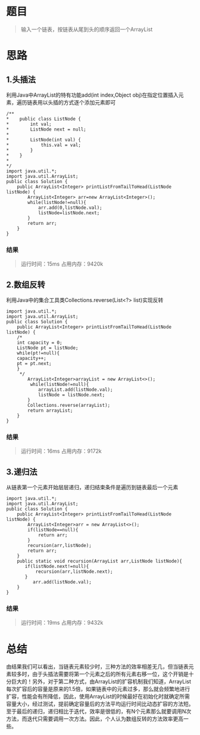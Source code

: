 # 题目
>输入一个链表，按链表从尾到头的顺序返回一个ArrayList

# 思路
## 1.头插法 
利用Java中ArrayList的特有功能add(int index,Object obj)在指定位置插入元素，遍历链表用以头插的方式逐个添加元素即可
```
/**
*    public class ListNode {
*        int val;
*        ListNode next = null;
*
*        ListNode(int val) {
*            this.val = val;
*        }
*    }
*
*/
import java.util.*;
import java.util.ArrayList;
public class Solution {
    public ArrayList<Integer> printListFromTailToHead(ListNode listNode) {
        ArrayList<Integer> arr=new ArrayList<Integer>();
        while(listNode!=null){
            arr.add(0,listNode.val);
            listNode=listNode.next;
        }
        return arr;
    }
}
```
### 结果
>运行时间：15ms
>占用内存：9420k
## 2.数组反转
利用Java中的集合工具类Collections.reverse(List<?> list)实现反转
```
import java.util.*;
import java.util.ArrayList;
public class Solution {
    public ArrayList<Integer> printListFromTailToHead(ListNode listNode) {
    /*
    int capacity = 0;
    ListNode pt = listNode;
    while(pt!=null){
    capacity++;
    pt = pt.next;
    }
     */
        ArrayList<Integer>arrayList = new ArrayList<>();
         while(listNode!=null){
            arrayList.add(listNode.val);
            listNode = listNode.next;
        }
        Collections.reverse(arrayList);
        return arrayList;
    }
}
```
### 结果
>运行时间：16ms
>占用内存：9172k
## 3.递归法
从链表第一个元素开始层层递归，递归结束条件是遍历到链表最后一个元素
```
import java.util.*;
import java.util.ArrayList;
public class Solution {
    public ArrayList<Integer> printListFromTailToHead(ListNode listNode) {
        ArrayList<Integer>arr = new ArrayList<>();
        if(listNode==null){
            return arr;
        }
        recursion(arr,listNode);
        return arr;
    }
    public static void recursion(ArrayList arr,ListNode listNode){
       if(listNode.next!=null){
           recursion(arr,listNode.next);
       }
          arr.add(listNode.val);
    }
}

```
### 结果
>运行时间：19ms
>占用内存：9432k
# 总结
由结果我们可以看出，当链表元素较少时，三种方法的效率相差无几，但当链表元素较多时，由于头插法需要将第一个元素之后的所有元素右移一位，这个开销是十分巨大的！另外，对于第二种方式，由ArrayList的扩容机制我们知道，ArrayList每次扩容后的容量是原来的1.5倍，如果链表中的元素过多，那么就会频繁地进行扩容，性能会有所降低，因此，使用ArrayList的时候最好在初始化时就确定所需容量大小，经过测试，提前确定容量后的方法平均运行时间比动态扩容的方法短。至于最后的递归，递归相比于迭代，效率是很低的，有N个元素那么就要调用N次方法，而迭代只需要调用一次方法。因此，个人认为数组反转的方法效率更高一些。
